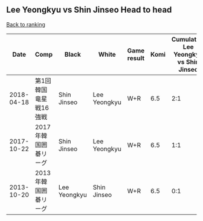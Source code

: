 ## Lee Yeongkyu vs Shin Jinseo Head to head

[Back to ranking](../../index.md)




| **Date** | **Comp** | **Black** | **White** | **Game result** | **Komi** | **Cumulative Lee Yeongkyu vs Shin Jinseo** | **Lee Yeongkyu streak** | **Shin Jinseo streak** | 
| --- | --- | --- | --- | --- | --- | --- | --- | --- |
| 2018-04-18 | 第1回韓国竜星戦16強戦 | Shin Jinseo | Lee Yeongkyu | W+R | 6.5 | 2:1 | 2 | 0 | 
| 2017-10-22 | 2017年韓国囲碁リーグ | Shin Jinseo | Lee Yeongkyu | W+R | 6.5 | 1:1 | 1 | 0 | 
| 2013-10-20 | 2013年韓国囲碁リーグ | Lee Yeongkyu | Shin Jinseo | W+R | 6.5 | 0:1 | 0 | 1 |





